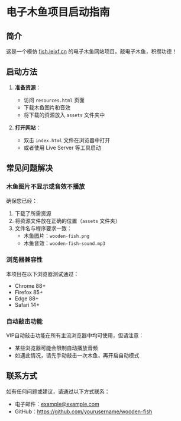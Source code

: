 # 电子木鱼项目启动指南

## 简介

这是一个模仿 [fish.leixf.cn](https://fish.leixf.cn/) 的电子木鱼网站项目。敲电子木鱼，积攒功德！

## 启动方法

1. **准备资源**：
   - 访问 `resources.html` 页面
   - 下载木鱼图片和音效
   - 将下载的资源放入 `assets` 文件夹中

2. **打开网站**：
   - 双击 `index.html` 文件在浏览器中打开
   - 或者使用 Live Server 等工具启动

## 常见问题解决

### 木鱼图片不显示或音效不播放

确保您已经：
1. 下载了所需资源
2. 将资源文件放在正确的位置（`assets` 文件夹）
3. 文件名与程序要求一致：
   - 木鱼图片：`wooden-fish.png`
   - 木鱼音效：`wooden-fish-sound.mp3`

### 浏览器兼容性

本项目在以下浏览器测试通过：
- Chrome 88+
- Firefox 85+
- Edge 88+
- Safari 14+

### 自动敲击功能

VIP自动敲击功能在所有主流浏览器中均可使用，但请注意：
- 某些浏览器可能会限制自动播放音频
- 如遇此情况，请先手动敲击一次木鱼，再开启自动模式

## 联系方式

如有任何问题或建议，请通过以下方式联系：
- 电子邮件：example@example.com
- GitHub：https://github.com/yourusername/wooden-fish 